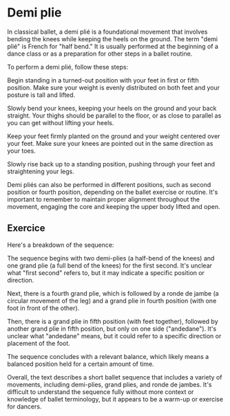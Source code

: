 # Demi plie

In classical ballet, a demi plié is a foundational movement that involves bending the knees while keeping the heels on the ground. The term "demi plié" is French for "half bend." It is usually performed at the beginning of a dance class or as a preparation for other steps in a ballet routine.

To perform a demi plié, follow these steps:

Begin standing in a turned-out position with your feet in first or fifth position. Make sure your weight is evenly distributed on both feet and your posture is tall and lifted.

Slowly bend your knees, keeping your heels on the ground and your back straight. Your thighs should be parallel to the floor, or as close to parallel as you can get without lifting your heels.

Keep your feet firmly planted on the ground and your weight centered over your feet. Make sure your knees are pointed out in the same direction as your toes.

Slowly rise back up to a standing position, pushing through your feet and straightening your legs.

Demi pliés can also be performed in different positions, such as second position or fourth position, depending on the ballet exercise or routine. It's important to remember to maintain proper alignment throughout the movement, engaging the core and keeping the upper body lifted and open.



## **Exercice**

Here's a breakdown of the sequence:

The sequence begins with two demi-plies (a half-bend of the knees) and one grand plie (a full bend of the knees) for the first second. It's unclear what "first second" refers to, but it may indicate a specific position or direction.

Next, there is a fourth grand plie, which is followed by a ronde de jambe (a circular movement of the leg) and a grand plie in fourth position (with one foot in front of the other).

Then, there is a grand plie in fifth position (with feet together), followed by another grand plie in fifth position, but only on one side ("andedane"). It's unclear what "andedane" means, but it could refer to a specific direction or placement of the foot.

The sequence concludes with a relevant balance, which likely means a balanced position held for a certain amount of time.

Overall, the text describes a short ballet sequence that includes a variety of movements, including demi-plies, grand plies, and ronde de jambes. It's difficult to understand the sequence fully without more context or knowledge of ballet terminology, but it appears to be a warm-up or exercise for dancers.
